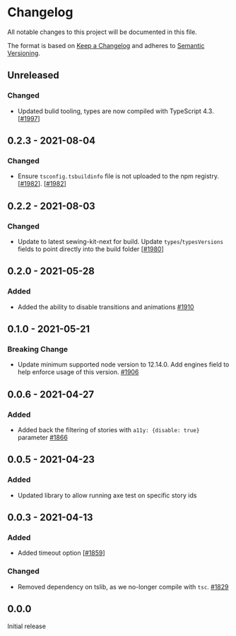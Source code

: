 # Changelog

All notable changes to this project will be documented in this file.

The format is based on [Keep a Changelog](http://keepachangelog.com/en/1.0.0/)
and adheres to [Semantic Versioning](http://semver.org/spec/v2.0.0.html).

## Unreleased

### Changed

- Updated bulid tooling, types are now compiled with TypeScript 4.3. [[#1997](https://github.com/Shopify/quilt/pull/1997)]

## 0.2.3 - 2021-08-04

### Changed

- Ensure `tsconfig.tsbuildinfo` file is not uploaded to the npm registry. [[#1982](https://github.com/Shopify/quilt/pull/1982)]. [[#1982](https://github.com/Shopify/quilt/pull/1982)]

## 0.2.2 - 2021-08-03

### Changed

- Update to latest sewing-kit-next for build. Update `types`/`typesVersions` fields to point directly into the build folder [[#1980](https://github.com/Shopify/quilt/pull/1980)]

## 0.2.0 - 2021-05-28

### Added

- Added the ability to disable transitions and animations [#1910](https://github.com/Shopify/quilt/pull/1910)

## 0.1.0 - 2021-05-21

### Breaking Change

- Update minimum supported node version to 12.14.0. Add engines field to help enforce usage of this version. [#1906](https://github.com/Shopify/quilt/pull/1906)

## 0.0.6 - 2021-04-27

### Added

- Added back the filtering of stories with `a11y: {disable: true}` parameter [#1866](https://github.com/Shopify/quilt/pull/1866)

## 0.0.5 - 2021-04-23

### Added

- Updated library to allow running axe test on specific story ids

## 0.0.3 - 2021-04-13

### Added

- Added timeout option [[#1859](https://github.com/Shopify/quilt/pull/1859)]

### Changed

- Removed dependency on tslib, as we no-longer compile with `tsc`. [#1829](https://github.com/Shopify/quilt/pull/1829)

## 0.0.0

Initial release
